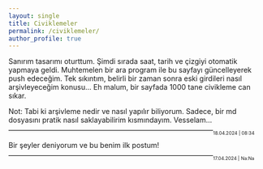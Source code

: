 ```yaml
---
layout: single
title: Civiklemeler
permalink: /civiklemeler/
author_profile: true
---
```


Sanırım tasarımı oturttum. Şimdi sırada saat, tarih ve çizgiyi otomatik yapmaya geldi. Muhtemelen bir ara program ile bu sayfayı güncelleyerek push edeceğim. Tek sıkıntım, belirli bir zaman sonra eski girdileri nasıl arşivleyeceğim konusu... Eh malum, bir sayfada 1000 tane civikleme can sıkar.

Not: Tabi ki arşivleme nedir ve nasıl yapılır biliyorum. Sadece, bir md dosyasını pratik nasıl saklayabilirim kısmındayım. Vesselam...
<hr style="display: inline-block; height: 1px; border: 0;border-top: 1px solid #ccc;float: left; width: 80%; line-height: 2em; margin: -0.2em 0em 1em 0em;">
<div style="display: inline-block; width:19%; float:left; text-align:left; font-size:0.65em; margin: -0.2em 0em 1em 0em;">18.04.2024 | 08:34</div>

Bir şeyler deniyorum ve bu benim ilk postum!
<hr style="display: inline-block; height: 1px; border: 0;border-top: 1px solid #ccc;float: left; width: 80%; line-height: 2em; margin: -0.2em 0em 1em 0em;">
<div style="display: inline-block; width:19%; float:left; text-align:left; font-size:0.65em; margin: -0.2em 0em 1em 0em;">17.04.2024 | Na:Na</div>
